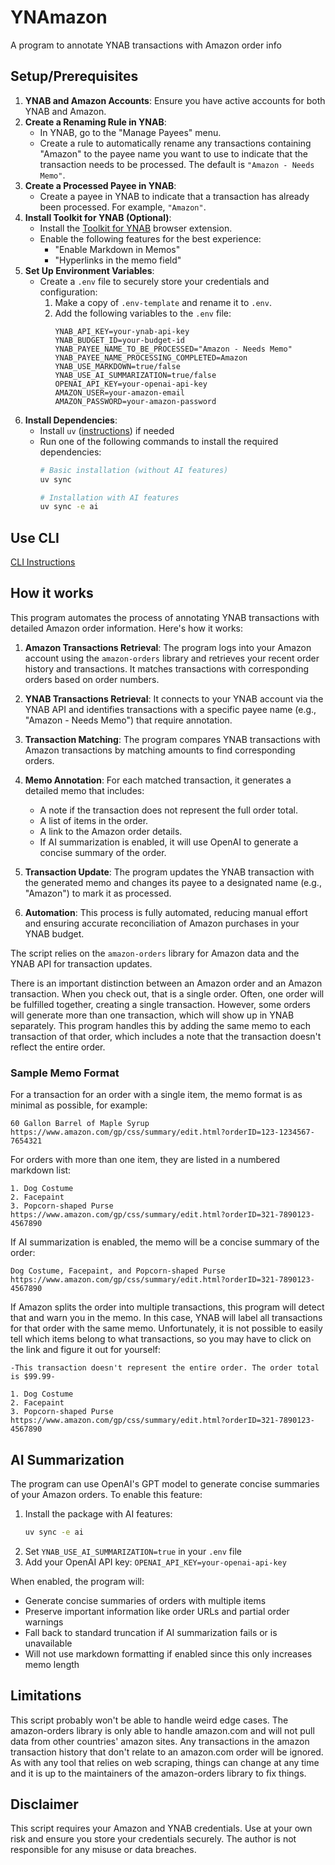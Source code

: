 # YNAmazon
A program to annotate YNAB transactions with Amazon order info

## Setup/Prerequisites
1. **YNAB and Amazon Accounts**: Ensure you have active accounts for both YNAB and Amazon.
2. **Create a Renaming Rule in YNAB**:
   - In YNAB, go to the "Manage Payees" menu.
   - Create a rule to automatically rename any transactions containing "Amazon" to the payee name you want to use to indicate that the transaction needs to be processed. The default is `"Amazon - Needs Memo"`.
3. **Create a Processed Payee in YNAB**:
   - Create a payee in YNAB to indicate that a transaction has already been processed. For example, `"Amazon"`.
4. **Install Toolkit for YNAB (Optional)**:
   - Install the [Toolkit for YNAB](https://toolkitforynab.com/) browser extension.
   - Enable the following features for the best experience:
     - "Enable Markdown in Memos"
     - "Hyperlinks in the memo field"
5. **Set Up Environment Variables**:
   - Create a `.env` file to securely store your credentials and configuration:
     1. Make a copy of `.env-template` and rename it to `.env`.
     2. Add the following variables to the `.env` file:
        ```plaintext
        YNAB_API_KEY=your-ynab-api-key
        YNAB_BUDGET_ID=your-budget-id
        YNAB_PAYEE_NAME_TO_BE_PROCESSED="Amazon - Needs Memo"
        YNAB_PAYEE_NAME_PROCESSING_COMPLETED=Amazon
        YNAB_USE_MARKDOWN=true/false
        YNAB_USE_AI_SUMMARIZATION=true/false
        OPENAI_API_KEY=your-openai-api-key
        AMAZON_USER=your-amazon-email
        AMAZON_PASSWORD=your-amazon-password
        ```
6. **Install Dependencies**:
   - Install `uv` ([instructions](https://github.com/astral-sh/uv?tab=readme-ov-file#installation)) if needed
   - Run one of the following commands to install the required dependencies:
     ```bash
     # Basic installation (without AI features)
     uv sync
     
     # Installation with AI features
     uv sync -e ai
     ```

## Use CLI

[CLI Instructions](/CLI_README.md)

## How it works
This program automates the process of annotating YNAB transactions with detailed Amazon order information. Here's how it works:

1. **Amazon Transactions Retrieval**: The program logs into your Amazon account using the `amazon-orders` library and retrieves your recent order history and transactions. It matches transactions with corresponding orders based on order numbers.

2. **YNAB Transactions Retrieval**: It connects to your YNAB account via the YNAB API and identifies transactions with a specific payee name (e.g., "Amazon - Needs Memo") that require annotation.

3. **Transaction Matching**: The program compares YNAB transactions with Amazon transactions by matching amounts to find corresponding orders.

4. **Memo Annotation**: For each matched transaction, it generates a detailed memo that includes:
   - A note if the transaction does not represent the full order total.
   - A list of items in the order.
   - A link to the Amazon order details.
   - If AI summarization is enabled, it will use OpenAI to generate a concise summary of the order.

5. **Transaction Update**: The program updates the YNAB transaction with the generated memo and changes its payee to a designated name (e.g., "Amazon") to mark it as processed.

6. **Automation**: This process is fully automated, reducing manual effort and ensuring accurate reconciliation of Amazon purchases in your YNAB budget.

The script relies on the `amazon-orders` library for Amazon data and the YNAB API for transaction updates.

There is an important distinction between an Amazon order and an Amazon transaction. When you check out, that is a single order. Often, one order will be fulfilled together, creating a single transaction. However, some orders will generate more than one transaction, which will show up in YNAB separately. This program handles this by adding the same memo to each transaction of that order, which includes a note that the transaction doesn't reflect the entire order.

### Sample Memo Format

For a transaction for an order with a single item, the memo format is as minimal as possible, for example:
``` plaintext
60 Gallon Barrel of Maple Syrup
https://www.amazon.com/gp/css/summary/edit.html?orderID=123-1234567-7654321
```

For orders with more than one item, they are listed in a numbered markdown list:
``` plaintext
1. Dog Costume
2. Facepaint
3. Popcorn-shaped Purse
https://www.amazon.com/gp/css/summary/edit.html?orderID=321-7890123-4567890
```

If AI summarization is enabled, the memo will be a concise summary of the order:
``` plaintext
Dog Costume, Facepaint, and Popcorn-shaped Purse
https://www.amazon.com/gp/css/summary/edit.html?orderID=321-7890123-4567890
```

If Amazon splits the order into multiple transactions, this program will detect that and warn you in the memo. In this case, YNAB will label all transactions for that order with the same memo. Unfortunately, it is not possible to easily tell which items belong to what transactions, so you may have to click on the link and figure it out for yourself:
``` plaintext
-This transaction doesn't represent the entire order. The order total is $99.99-

1. Dog Costume
2. Facepaint
3. Popcorn-shaped Purse
https://www.amazon.com/gp/css/summary/edit.html?orderID=321-7890123-4567890
```

## AI Summarization
The program can use OpenAI's GPT model to generate concise summaries of your Amazon orders. To enable this feature:

1. Install the package with AI features:
   ```bash
   uv sync -e ai
   ```
2. Set `YNAB_USE_AI_SUMMARIZATION=true` in your `.env` file
3. Add your OpenAI API key: `OPENAI_API_KEY=your-openai-api-key`

When enabled, the program will:
- Generate concise summaries of orders with multiple items
- Preserve important information like order URLs and partial order warnings
- Fall back to standard truncation if AI summarization fails or is unavailable
- Will not use markdown formatting if enabled since this only increases memo length

## Limitations
This script probably won't be able to handle weird edge cases. The amazon-orders library is only able to handle amazon.com and will not pull data from other countries' amazon sites. Any transactions in the amazon transaction history that don't relate to an amazon.com order will be ignored. As with any tool that relies on web scraping, things can change at any time and it is up to the maintainers of the amazon-orders library to fix things.

## Disclaimer
This script requires your Amazon and YNAB credentials. Use at your own risk and ensure you store your credentials securely. The author is not responsible for any misuse or data breaches.

